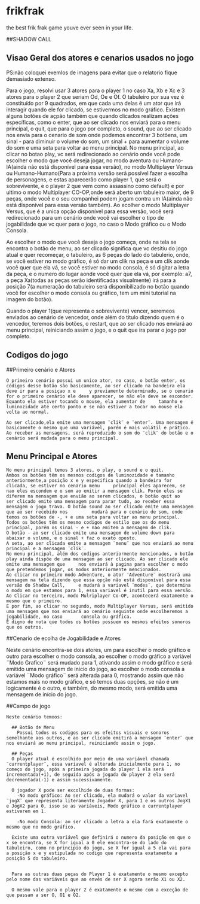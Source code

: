 # frikfrak
the best frik frak game youve ever seen in your life.

##SHADOW CALL
## Visao Geral dos atores e cenarios usados no jogo

PS:não coloquei exemlos de imagens para evitar que o relatorio fique demasiado extenso.
  
Para o jogo, resolvi usar 3 atores para o player 1 no caso Xa, Xb e Xc e 3 atores para o player 2 que seriam Od, Oe e Of.
O tabuleiro por sua vez é constituído por 9 quadrados, em que cada uma delas é um ator que irá interagir quando ele for clicado, se estivermos no modo gráfico.
Existem alguns botões de açpão também que quando clicados realizam ações específicas, como o enter, que ao ser clicado nos enviará para o menu principal, o quit, que para o jogo por completo, o sound, que ao ser clicado nos envia para o cenario de som onde podemos encontrar 3 botõens, um sinal - para diminuir o volume do som, um sinal + para aumentar o volume do som e uma seta para voltar ao menu principal.
No menu principal, ao clicar no botao play, vc será redirecionado ao cenário onde você pode escolher o modo que você deseja jogar, no modo aventura ou Humano-IA(ainda não está disponível para essa versão), no modo Multiplayer Versus ou Humano-Humano(Para a próxima versão será possível fazer a escolha de personagens, e estas aparecerão como player 1, que será o sobrevivente, e o player 2 que vem como assassino como default) e por ultimo o modo Multiplayer CO-OP,onde será aberto um tabuleiro maior, de 9 peças, onde você e o seu companhei podem jogam contra um IA(ainda não está disponível para essa versão também).
Ao ecolher o modo Multiplayer Versus, que é a unica opção disponível para essa versão, você será redirecionado para um cenário onde você vai escolher o tipo de jogabilidade que vc quer para o jogo, no caso o Modo gráfico ou o Modo Consola.

Ao escolher o modo que você deseja o jogo começa, onde na tela se encontra o botão de menu, ao ser clicado significa que vc desitiu do jogo atual e quer recomeçar, o tabuleiro, as 6 peças do lado do tabulerio, onde, se você estiver no modo gráfico, é só dar um clik na peça e um clik aonde você quer que ela vá, se você estiver no modo consola, é só digitar a letra da peça, e o numero do lugar aonde você quer que ela vá, por exemplo: a7, a peça Xa(todas as peças serão identificadas visualmente) irá para a posição 7(a numeração do tabuleiro será disponibilizado no botão quando você for escolher o modo consola ou gráfico, tem um mini tutorial na imagem do botão).

Quando o player 1(que representa o sobrevivente) vencer, seremeos enviados ao cenário de vencedor, onde além do titulo dizendo quem é o vencedor, teremos dois botões, o restart, que ao ser clicado nos enviará ao menu principal, reiniciando assim o jogo, e o quit que ira parar o jogo por completo.

## Codigos do jogo
  ##Primeiro cenário e Atores
   
    O primeiro cenário possui um unico ator, no caso, o botão enter, os códigos desse botão são basicamente, ao ser clicado na bandeira ela deve ir para a posiçao x e     y previamente determinado, se o cenario for o primeiro cenário ele deve aparecer, se não ele deve se esconder. Equanto ela estiver tocando o mouse, ela aumentar de     tamanho e luminozidade até certo ponto e se não estiver a tocar no mouse ela volta ao normal.
   
    Ao ser clicado,ela emite uma mensagem ¨clik¨ e ¨enter¨. Uma mensagem é basicamente o mesmo que uma variável, porém é mais volátil e prático. 
    Ao receber as mensagens, será reproduzido o som do ¨clik¨ do botão e o cenário será mudada para o menu principal.
    
  ## Menu Principal e Atores
    No menu principal temos 3 atores, o play, o sound e o quit.
    Ambos os botões têm os mesmos codigos de luminozidade e tamanho anteriormente,a posição x e y especifica quando a bandeira for clicada, se estiver no cenario menu     principal eles aparecem, se nao eles escondem e o som ao emitir a mensagem clik. Porém eles se diferem na mensagem que envião ao serem clicados, o botão quit ao       ser clicado emite uma mensagem para parar tudo, ao receber essa mensagem o jogo trava. O botão sound ao ser clicado emite uma mensagem que ao ser recebido nos         mudará para o cenário de som, onde temos os botões de -, + e uma seta para voltar ao menu principal. Todos os botões têm os mesmo codigos de estilo que os do menu     principal, porém os sinai - e + nao emitem a mensagem de clik. 
    O botão - ao ser clicado emite uma mensagem de volume down para abaixar o volume, e o sinal + faz o exato oposto.
    A seta, ao ser clicada emite a mensagem ¨menu¨ que nos enviará ao menu principal e a mensagem ¨clik¨.
    No menu principal, além dos codigos anteriormente mencionados, o botão play ainda dispõe de uma mensagem ao ser clicado. Ao ser clicado ele emite uma mensagem que     nos enviará à pagina para escolher o modo que pretendemos jogar, os modos anteriormente mencionados.
    Ao clicar no primeiro modo Adventure, o ator ¨Adventure¨ mostrará uma mensagem na tela dizendo que essa opção não está disponível para essa versão do Shadow Call,     e mudará a variavel ¨modes¨, que determina o modo em que estamos para 1, essa variavel é inutil para essa versão.
    Ao Clicar no terceiro, modo Mulriplayer Co-OP, acontecerá exatamente o mesmo que o primeiro.
    E por fim, ao clicar no segundo, modo Multiplayer Versus, será emitido uma mensagem que nos enviará ao cenário seguinte onde escolheremos a jogabilidade, no caso       consola ou gráfica.
    É digno de nota que todos os botões possuem os mesmos efeitos sonoros que os outros.

  ##Cenario de ecolha de Jogabilidade e Atores
  
  Neste cenário encontra-se dois atores, um para escolher o modo gráfico e outro para escolher o modo consola, ao escolher o modo gráfico a variável ¨Modo Grafico¨       será mudado para 1, ativando assim o modo gráfico e será emitido uma mensagem de inicio do jogo, ao escolher o modo consola a variável ¨Modo gráfico¨ será alterada     para 0, mostrando assim que não estamos mais no modo gráfico, e só temos duas opções, se não é um logicamente é o outro, e também, do mesmo modo, será emitida uma     mensagem de início do jogo.
  
  ##Campo de jogo
  
    Neste cenário temoos:
      
      ## Botão de Menu
        Possui todos os codigos para os efeitos visuais e sonoros semelhante aos outros, e ao ser clicado emitirá a mensagem ¨enter¨ que nos enviará ao menu principal, reiniciando assim o jogo.
        
      ## Peças
      O player atual é escolhido por meio de uma variável chamada ¨currentplayer¨, essa variavel é alterada inicialmente para 1, no começo do jogo, após a primeira jogada do player 1 ela será incrementada(+1), de seguida após a jogada do player 2 ela será decrementada(-1) e assim sucessivamente.
      
      O jogador X pode ser excolhide de duas formas:
        -No modo gráfico: Ao ser clicado, ela mudará o valor da variavel ¨jogX¨ que representa literamente Jogador X, para 1 e os outros JogX1 e JogX2 para 0, isso se as variáveis, Modo gráfico e currentplayer estiverem em 1.
        
        -No modo Consola: ao ser clicado a letra a ela fará exatamente o mesmo que no modo gráfico.
        
      Existe uma outra variável que definirá o numero da posição em que o x se encontra, se X for igual a 0 ele encontra-se do lado do tabuleiro, como no principio do jogo, se X for igual a 5 ela vai para a posição x e y estipulada no codigo que representa exatamente a posição 5 do tabuleiro.
      
      
      Para as outras duas peças do Player 1 é exatamente o mesmo excepto pelo nome das variáveis que ao envés de ser X agora serão X1 ou X2.
      
      O mesmo vale para o player 2 é exatamente o mesmo com a exceção de que passam a ser O, O1 e O2.
      
     
  
  



    
    
